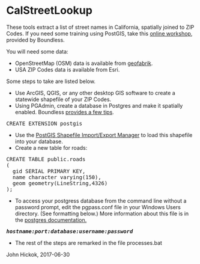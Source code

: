 # CalStreetLookup

These tools extract a list of street names in California, spatially joined to ZIP Codes. If you need some training using PostGIS, take this <a href="http://workshops.boundlessgeo.com/postgis-intro/">online workshop</a>, provided by Boundless.

You will need some data:
<ul>
  <li>OpenStreetMap (OSM) data is available from <a href="https://www.geofabrik.de/">geofabrik</a>.</li>
  <li>USA ZIP Codes data is available from Esri.</li>
</ul>

Some steps to take are listed below.
<ul>
  <li>Use ArcGIS, QGIS, or any other desktop GIS software to create a statewide shapefile of your ZIP Codes.</li>
    <li>Using PGAdmin, create a database in Postgres and make it spatially enabled. Boundless <a href="https://connect.boundlessgeo.com/docs/suite/4.8/dataadmin/pgGettingStarted/createdb.html">provides a few tips</a>.</li>
</ul>

<pre>
CREATE EXTENSION postgis
</pre>

<ul>
  <li>Use the <a href="https://connect.boundlessgeo.com/docs/suite/4.8/dataadmin/pgGettingStarted/pgshapeloader.html">PostGIS Shapefile Import/Export Manager</a> to load this shapefile into your database.</li>
  <li>Create a new table for roads:</li>
</ul>

<pre>
CREATE TABLE public.roads
(
  gid SERIAL PRIMARY KEY,
  name character varying(150),
  geom geometry(LineString,4326)
);
</pre>

<ul>
  <li>To access your postgress database from the command line without a password prompt, edit the pgpass.conf file in your Windows Users directory. (See formatting below.) More information about this file is in the <a href="https://www.postgresql.org/docs/current/static/libpq-pgpass.html">postgres documentation.</a></li>
</ul>

<pre>
<b><i>hostname:port:database:username:password</i></b>
</pre>

<ul>
  <li>The rest of the steps are remarked in the file processes.bat</li>
</ul>  

John Hickok, 2017-06-30

